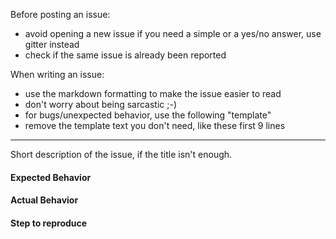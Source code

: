 Before posting an issue:
 - avoid opening a new issue if you need a simple or a yes/no answer, use gitter instead
 - check if the same issue is already been reported

When writing an issue:
 - use the markdown formatting to make the issue easier to read
 - don't worry about being sarcastic ;-)
 - for bugs/unexpected behavior, use the following "template"
 - remove the template text you don't need, like these first 9 lines

---

Short description of the issue, if the title isn't enough.

#### Expected Behavior


#### Actual Behavior


#### Step to reproduce
